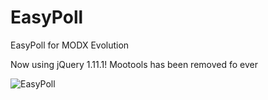 EasyPoll
========

EasyPoll for MODX Evolution

Now using jQuery 1.11.1! Mootools has been removed fo ever

![EasyPoll](https://raw.githubusercontent.com/vanchelo/EasyPoll/master/assets/modules/EasyPoll/easypoll.png)
